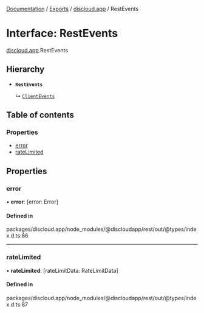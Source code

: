 [Documentation](../README.md) / [Exports](../modules.md) / [discloud.app](../modules/discloud_app.md) / RestEvents

# Interface: RestEvents

[discloud.app](../modules/discloud_app.md).RestEvents

## Hierarchy

- **`RestEvents`**

  ↳ [`ClientEvents`](discloud_app.ClientEvents.md)

## Table of contents

### Properties

- [error](discloud_app.RestEvents-1.md#error)
- [rateLimited](discloud_app.RestEvents-1.md#ratelimited)

## Properties

### error

• **error**: [error: Error]

#### Defined in

packages/discloud.app/node_modules/@discloudapp/rest/out/@types/index.d.ts:86

___

### rateLimited

• **rateLimited**: [rateLimitData: RateLimitData]

#### Defined in

packages/discloud.app/node_modules/@discloudapp/rest/out/@types/index.d.ts:87
